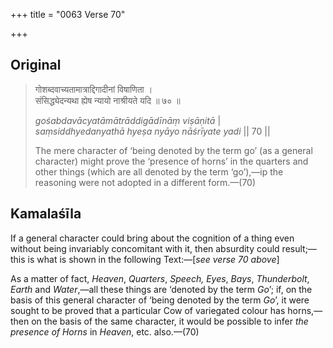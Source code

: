 +++
title = "0063 Verse 70"

+++
## Original 
>
> गोशब्दवाच्यतामात्राद्दिगादीनां विषाणिता ।  
> संसिद्ध्येदन्यथा ह्येष न्यायो नाश्रीयते यदि ॥ ७० ॥ 
>
> *gośabdavācyatāmātrāddigādīnāṃ viṣāṇitā* \|  
> *saṃsiddhyedanyathā hyeṣa nyāyo nāśrīyate yadi* \|\| 70 \|\| 
>
> The mere character of ‘being denoted by the term go’ (as a general character) might prove the ‘presence of horns’ in the quarters and other things (which are all denoted by the term ‘go’),—ip the reasoning were not adopted in a different form.—(70)



## Kamalaśīla

If a general character could bring about the cognition of a thing even without being invariably concomitant with it, then absurdity could result;—this is what is shown in the following Text:—[*see verse 70 above*]

As a matter of fact, *Heaven*, *Quarters*, *Speech, Eyes*, *Bays*, *Thunderbolt*, *Earth* and *Water*,—all these things are ‘denoted by the term *Go*’; if, on the basis of this general character of ‘being denoted by the term *Go*’, it were sought to be proved that a particular Cow of variegated colour has horns,—then on the basis of the same character, it would be possible to infer *the presence of Horns* in *Heaven*, etc. also.—(70)



